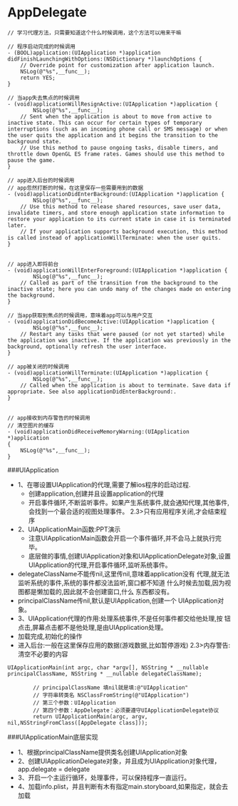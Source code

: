 # AppDelegate
```objc
// 学习代理方法，只需要知道这个什么时候调用，这个方法可以用来干嘛

// 程序启动完成的时候调用
- (BOOL)application:(UIApplication *)application didFinishLaunchingWithOptions:(NSDictionary *)launchOptions {
    // Override point for customization after application launch.
    NSLog(@"%s",__func__);
    return YES;
}

// 当app失去焦点的时候调用
- (void)applicationWillResignActive:(UIApplication *)application {
        NSLog(@"%s",__func__);
    // Sent when the application is about to move from active to inactive state. This can occur for certain types of temporary interruptions (such as an incoming phone call or SMS message) or when the user quits the application and it begins the transition to the background state.
    // Use this method to pause ongoing tasks, disable timers, and throttle down OpenGL ES frame rates. Games should use this method to pause the game.
}

// app进入后台的时候调用
// app忽然打断的时候，在这里保存一些需要用到的数据
- (void)applicationDidEnterBackground:(UIApplication *)application {
        NSLog(@"%s",__func__);
    // Use this method to release shared resources, save user data, invalidate timers, and store enough application state information to restore your application to its current state in case it is terminated later.
    // If your application supports background execution, this method is called instead of applicationWillTerminate: when the user quits.
}


// app进入即将前台
- (void)applicationWillEnterForeground:(UIApplication *)application {
        NSLog(@"%s",__func__);
    // Called as part of the transition from the background to the inactive state; here you can undo many of the changes made on entering the background.
}

// 当app获取到焦点的时候调用，意味着app可以与用户交互
- (void)applicationDidBecomeActive:(UIApplication *)application {
        NSLog(@"%s",__func__);
    // Restart any tasks that were paused (or not yet started) while the application was inactive. If the application was previously in the background, optionally refresh the user interface.
}

// app被关闭的时候调用
- (void)applicationWillTerminate:(UIApplication *)application {
        NSLog(@"%s",__func__);
    // Called when the application is about to terminate. Save data if appropriate. See also applicationDidEnterBackground:.
}


// app接收到内存警告的时候调用
// 清空图片的缓存
- (void)applicationDidReceiveMemoryWarning:(UIApplication *)application
{
    NSLog(@"%s",__func__);
}

```

###UIApplication
- 1、在哪设置UIApplication的代理,需要了解ios程序的启动过程.
   -  创建application,创建并且设置application的代理
   -  开启事件循环,不断监听事件。如果产生系统事件,就会通知代理,其他事件,会找到一个最合适的视图处理事件。 2.3>只有应用程序关闭,才会结束程序
- 2、UIApplicationMain函数:PPT演示
  * 注意UIApplicationMain函数会开启一个事件循环,并不会马上就执行完
毕。
  * 底层做的事情,创建UIApplication对象和UIApplicationDelegate对象,设置
UIApplication的代理,开启事件循环,监听系统事件。
 - delegateClassName不能传nil,这里传nil,意味着application没有 代理,就无法监听系统的事件,系统的事件都没法监听,窗口都不知道 什么时候去加载,因为视图都是懒加载的,因此就不会创建窗口,什么 东西都没有。
 - principalClassName传nil,默认是UIApplication,创建一个 UIApplication对象。
- 3、UIApplication代理的作用:处理系统事件,不是任何事件都交给他处理,按 钮点击,屏幕点击都不是他处理,是由UIApplication处理。
 - 加载完成,初始化的操作
 - 进入后台:一般在这里保存应用的数据(游戏数据,比如暂停游戏) 2.3>内存警告:清空不必要的内容

```objc
UIApplicationMain(int argc, char *argv[], NSString * __nullable principalClassName, NSString * __nullable delegateClassName);

        // principalClassName 填nil就是填:@"UIApplication"
        // 字符串转类名 NSClassFromString(@"UIApplication")
        // 第三个参数：UIApplication
        // 第四个参数：AppDelegate：必须要遵守UIApplicationDelegate协议
        return UIApplicationMain(argc, argv, nil,NSStringFromClass([AppDelegate class]));
```

###UIApplicationMain底层实现
- 1、根据principalClassName提供类名创建UIApplication对象
- 2、创建UIApplicationDelegate对象，并且成为UIApplication对象代理，app.delegate = delegate
- 3、开启一个主运行循环，处理事件，可以保持程序一直运行。
- 4、加载info.plist，并且判断有木有指定main.storyboard,如果指定，就会去加载
